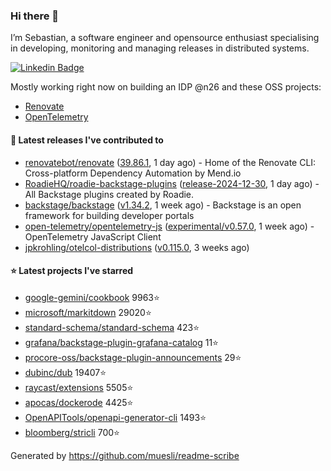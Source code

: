 ### Hi there 👋

I’m Sebastian, a software engineer and opensource enthusiast specialising in developing, monitoring and managing releases in distributed systems.    

[![Linkedin Badge](https://img.shields.io/badge/-LinkedIn-blue?style=flat&logo=Linkedin&logoColor=white&link=https://www.linkedin.com/in/sebastian-poxhofer/)](https://www.linkedin.com/in/sebastian-poxhofer/)

Mostly working right now on building an IDP @n26 and these OSS projects:
- [Renovate](https://github.com/renovatebot/renovate)
- [OpenTelemetry](https://github.com/open-telemetry)



#### 🚀 Latest releases I've contributed to

- [renovatebot/renovate](https://github.com/renovatebot/renovate) ([39.86.1](https://github.com/renovatebot/renovate/releases/tag/39.86.1), 1 day ago) - Home of the Renovate CLI: Cross-platform Dependency Automation by Mend.io
- [RoadieHQ/roadie-backstage-plugins](https://github.com/RoadieHQ/roadie-backstage-plugins) ([release-2024-12-30](https://github.com/RoadieHQ/roadie-backstage-plugins/releases/tag/release-2024-12-30), 1 day ago) - All Backstage plugins created by Roadie.
- [backstage/backstage](https://github.com/backstage/backstage) ([v1.34.2](https://github.com/backstage/backstage/releases/tag/v1.34.2), 1 week ago) - Backstage is an open framework for building developer portals
- [open-telemetry/opentelemetry-js](https://github.com/open-telemetry/opentelemetry-js) ([experimental/v0.57.0](https://github.com/open-telemetry/opentelemetry-js/releases/tag/experimental/v0.57.0), 1 week ago) - OpenTelemetry JavaScript Client
- [jpkrohling/otelcol-distributions](https://github.com/jpkrohling/otelcol-distributions) ([v0.115.0](https://github.com/jpkrohling/otelcol-distributions/releases/tag/v0.115.0), 3 weeks ago)

#### ⭐ Latest projects I've starred

- [google-gemini/cookbook](https://github.com/google-gemini/cookbook) 9963⭐
- [microsoft/markitdown](https://github.com/microsoft/markitdown) 29020⭐
- [standard-schema/standard-schema](https://github.com/standard-schema/standard-schema) 423⭐
- [grafana/backstage-plugin-grafana-catalog](https://github.com/grafana/backstage-plugin-grafana-catalog) 11⭐
- [procore-oss/backstage-plugin-announcements](https://github.com/procore-oss/backstage-plugin-announcements) 29⭐
- [dubinc/dub](https://github.com/dubinc/dub) 19407⭐
- [raycast/extensions](https://github.com/raycast/extensions) 5505⭐
- [apocas/dockerode](https://github.com/apocas/dockerode) 4425⭐
- [OpenAPITools/openapi-generator-cli](https://github.com/OpenAPITools/openapi-generator-cli) 1493⭐
- [bloomberg/stricli](https://github.com/bloomberg/stricli) 700⭐



Generated by https://github.com/muesli/readme-scribe

